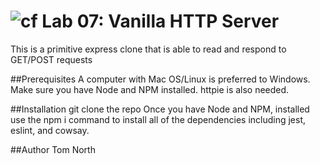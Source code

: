 ![cf](https://i.imgur.com/7v5ASc8.png) Lab 07: Vanilla HTTP Server
======
This is a primitive express clone that is able to read and respond to GET/POST requests

##Prerequisites
A computer with Mac OS/Linux is preferred to Windows.
Make sure you have Node and NPM installed.
httpie is also needed.

##Installation
git clone the repo
Once you have Node and NPM, installed use the npm i command to install all of the dependencies including jest, eslint, and cowsay.

##Author
Tom North